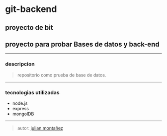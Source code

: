 # git-backend

## proyecto de bit

## proyecto para probar Bases de datos y back-end
---

### descripcion

> repositorio como prueba de base de datos.
---

### tecnologias utilizadas

* node.js
* express
* mongolDB
---

> autor: [julian montañez](https://github.com/julian-montanez)